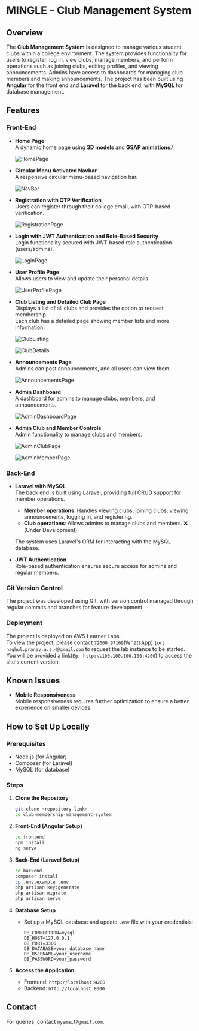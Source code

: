 # MINGLE - Club Management System

## Overview

The **Club Management System** is designed to manage various student clubs within a college environment. The system provides functionality for users to register, log in, view clubs, manage members, and perform operations such as joining clubs, editing profiles, and viewing announcements. Admins have access to dashboards for managing club members and making announcements. The project has been built using **Angular** for the front end and **Laravel** for the back end, with **MySQL** for database management.

## Features

### Front-End
- **Home Page**  
  A dynamic home page using **3D models** and **GSAP animations**.\

  ![HomePage](./readme_assets/HomePage.png)

- **Circular Menu Activated Navbar**  
  A responsive circular menu-based navigation bar.  

  ![NavBar](./readme_assets/NavBar.png)

- **Registration with OTP Verification**  
  Users can register through their college email, with OTP-based verification.  

  ![RegistrationPage](./readme_assets/Registration.png)

- **Login with JWT Authentication and Role-Based Security**  
  Login functionality secured with JWT-based role authentication (users/admins).  
  
  ![LoginPage](./readme_assets/Login.png)

- **User Profile Page**  
  Allows users to view and update their personal details.  

  ![UserProfilePage](./readme_assets/UserProfile.png)

- **Club Listing and Detailed Club Page**  
  Displays a list of all clubs and provides the option to request membership.  
  Each club has a detailed page showing member lists and more information. 

  ![ClubListing](./readme_assets/ClubList.png)
  
  ![ClubDetails](./readme_assets/ClubDetails.png)

- **Announcements Page**  
  Admins can post announcements, and all users can view them.  

  ![AnnouncementsPage](./readme_assets/Announcements.png)

- **Admin Dashboard**  
  A dashboard for admins to manage clubs, members, and announcements.  

  ![AdminDashboardPage](./readme_assets/AdminDashboard.png)

- **Admin Club and Member Controls**  
  Admin functionality to manage clubs and members.  

  ![AdminClubPage](./readme_assets/AdminClub.png)

  ![AdminMemberPage](./readme_assets/AdminMember.png)


### Back-End
- **Laravel with MySQL**  
  The back end is built using Laravel, providing full CRUD support for member operations. 
  - **Member operations**: Handles viewing clubs, joining clubs, viewing announcements, logging in, and registering.
  - **Club operations**: Allows admins to manage clubs and members. ❌ (Under Development)
  
  The system uses Laravel's ORM for interacting with the MySQL database.

- **JWT Authentication**  
  Role-based authentication ensures secure access for admins and regular members.

### Git Version Control
The project was developed using Git, with version control managed through regular commits and branches for feature development.

### Deployment
The project is deployed on AWS Learner Labs.  
To view the project, please contact `72000 97169`(WhatsApp) `[or]` `naghul.pranav.a.s.4@gmail.com` to request the lab instance to be started. You will be provided a link(`Eg: http:\\100.100.100.100:4200`) to access the site's current version.

## Known Issues
- **Mobile Responsiveness**  
  Mobile responsiveness requires further optimization to ensure a better experience on smaller devices.

## How to Set Up Locally

### Prerequisites
- Node.js (for Angular)
- Composer (for Laravel)
- MySQL (for database)

### Steps
1. **Clone the Repository**
   ```bash
   git clone <repository-link>
   cd club-membership-management-system
   ```

2. **Front-End (Angular Setup)**
   ```bash
   cd frontend
   npm install
   ng serve
   ```

3. **Back-End (Laravel Setup)**
   ```bash
   cd backend
   composer install
   cp .env.example .env
   php artisan key:generate
   php artisan migrate
   php artisan serve
   ```

4. **Database Setup**
   - Set up a MySQL database and update `.env` file with your credentials:
     ```
     DB_CONNECTION=mysql
     DB_HOST=127.0.0.1
     DB_PORT=3306
     DB_DATABASE=your_database_name
     DB_USERNAME=your_username
     DB_PASSWORD=your_password
     ```

5. **Access the Application**
   - Frontend: `http://localhost:4200`
   - Backend: `http://localhost:8000`

## Contact
For queries, contact `myemail@gmail.com`.